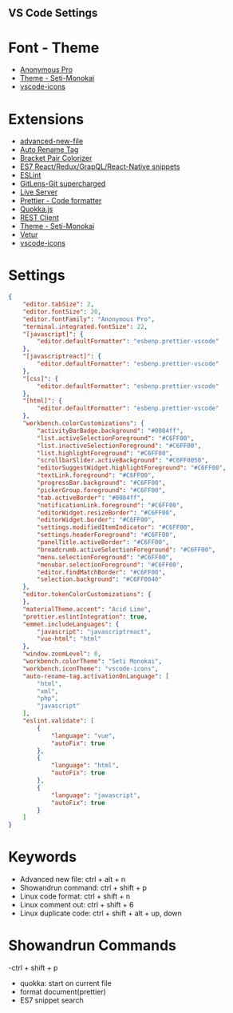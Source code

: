 ## VS Code Settings

# Font - Theme

* [Anonymous Pro](https://www.marksimonson.com/fonts/view/anonymous-pro)
* [Theme - Seti-Monokai](https://marketplace.visualstudio.com/items?itemName=SmukkeKim.theme-setimonokai)
* [vscode-icons](https://marketplace.visualstudio.com/items?itemName=vscode-icons-team.vscode-icons)

# Extensions

* [advanced-new-file](https://marketplace.visualstudio.com/items?itemName=patbenatar.advanced-new-file)
* [Auto Rename Tag](https://marketplace.visualstudio.com/items?itemName=formulahendry.auto-rename-tag)
* [Bracket Pair Colorizer](https://marketplace.visualstudio.com/items?itemName=coenraads.bracket-pair-colorizer)
* [ES7 React/Redux/GrapQL/React-Native snippets](https://marketplace.visualstudio.com/items?itemName=dsznajder.es7-react-js-snippets)
* [ESLint](https://marketplace.visualstudio.com/items?itemName=dbaeumer.vscode-eslint)
* [GitLens-Git supercharged](https://marketplace.visualstudio.com/items?itemName=eamodio.gitlens)
* [Live Server](https://marketplace.visualstudio.com/items?itemName=ritwickdey.LiveServer)
* [Prettier - Code formatter](https://marketplace.visualstudio.com/items?itemName=esbenp.prettier-vscode)
* [Quokka.js](https://marketplace.visualstudio.com/items?itemName=WallabyJs.quokka-vscode)
* [REST Client](https://marketplace.visualstudio.com/items?itemName=humao.rest-client)
* [Theme - Seti-Monokai](https://marketplace.visualstudio.com/items?itemName=SmukkeKim.theme-setimonokai)
* [Vetur](https://marketplace.visualstudio.com/items?itemName=octref.vetur)
* [vscode-icons](https://marketplace.visualstudio.com/items?itemName=vscode-icons-team.vscode-icons)

# Settings

```json
{
    "editor.tabSize": 2,
    "editor.fontSize": 20,
    "editor.fontFamily": "Anonymous Pro",
    "terminal.integrated.fontSize": 22,
    "[javascript]": {
        "editor.defaultFormatter": "esbenp.prettier-vscode"
    },
    "[javascriptreact]": {
        "editor.defaultFormatter": "esbenp.prettier-vscode"
    },
    "[css]": {
        "editor.defaultFormatter": "esbenp.prettier-vscode"
    },
    "[html]": {
        "editor.defaultFormatter": "esbenp.prettier-vscode"
    },
    "workbench.colorCustomizations": {
        "activityBarBadge.background": "#0084ff",
        "list.activeSelectionForeground": "#C6FF00",
        "list.inactiveSelectionForeground": "#C6FF00",
        "list.highlightForeground": "#C6FF00",
        "scrollbarSlider.activeBackground": "#C6FF0050",
        "editorSuggestWidget.highlightForeground": "#C6FF00",
        "textLink.foreground": "#C6FF00",
        "progressBar.background": "#C6FF00",
        "pickerGroup.foreground": "#C6FF00",
        "tab.activeBorder": "#0084ff",
        "notificationLink.foreground": "#C6FF00",
        "editorWidget.resizeBorder": "#C6FF00",
        "editorWidget.border": "#C6FF00",
        "settings.modifiedItemIndicator": "#C6FF00",
        "settings.headerForeground": "#C6FF00",
        "panelTitle.activeBorder": "#C6FF00",
        "breadcrumb.activeSelectionForeground": "#C6FF00",
        "menu.selectionForeground": "#C6FF00",
        "menubar.selectionForeground": "#C6FF00",
        "editor.findMatchBorder": "#C6FF00",
        "selection.background": "#C6FF0040"
    },
    "editor.tokenColorCustomizations": {
    },
    "materialTheme.accent": "Acid Lime",
    "prettier.eslintIntegration": true,
    "emmet.includeLanguages": {
        "javascript": "javascriptreact",
        "vue-html": "html"
    },
    "window.zoomLevel": 0,
    "workbench.colorTheme": "Seti Monokai",
    "workbench.iconTheme": "vscode-icons",
    "auto-rename-tag.activationOnLanguage": [
        "html",
        "xml",
        "php",
        "javascript"
    ],
    "eslint.validate": [
        {
            "language": "vue",
            "autoFix": true
        },
        {
            "language": "html",
            "autoFix": true
        },
        {
            "language": "javascript",
            "autoFix": true
        }
    ]
}
```

# Keywords

* Advanced new file: ctrl + alt + n
* Showandrun command: ctrl + shift + p
* Linux code format: ctrl + shift + n
* Linux comment out: ctrl + shift + 6
* Linux duplicate code: ctrl + shift + alt + up, down

# Showandrun Commands 
  -ctrl + shift + p
  
* quokka: start on current file
* format document(prettier)
* ES7 snippet search
